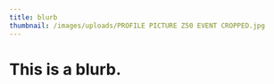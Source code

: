 ```yaml
---
title: blurb
thumbnail: /images/uploads/PROFILE PICTURE Z50 EVENT CROPPED.jpg
---
```

# This is a blurb.
